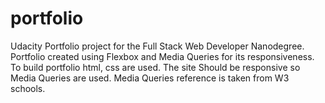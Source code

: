 # portfolio
Udacity Portfolio project for the Full Stack Web Developer Nanodegree.
Portfolio created using Flexbox and Media Queries for its responsiveness.
To build portfolio html, css are used.
The site Should be responsive so Media Queries are used.
Media Queries reference is taken from W3 schools.